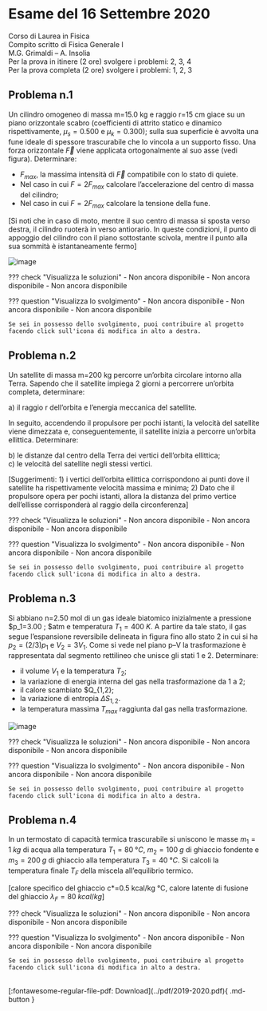 # Esame del 16 Settembre 2020
Corso di Laurea in Fisica <br>
Compito scritto di Fisica Generale I <br>
M.G. Grimaldi – A. Insolia <br>
Per la prova in itinere (2 ore) svolgere i problemi: 2, 3, 4 <br>
Per la prova completa (2 ore) svolgere i problemi: 1, 2, 3 <br>

## Problema n.1
Un cilindro omogeneo di massa m=15.0 kg e raggio r=15 cm giace su un piano orizzontale scabro (coefficienti di attrito statico e dinamico rispettivamente, $μ_s=0.500$ e $μ_k=0.300$); sulla sua superficie è avvolta una fune ideale di spessore trascurabile che lo vincola a un supporto fisso. Una forza orizzontale $\vec{F}$ viene applicata ortogonalmente al suo asse (vedi figura). Determinare: 

- $F_{max}$, la massima intensità di $\vec{F}$ compatibile con lo stato di quiete. 
- Nel caso in cui $F=2F_{max}$ calcolare l’accelerazione del centro di massa del cilindro; 
- Nel caso in cui $F=2F_{max}$ calcolare la tensione della fune. 

[Si noti che in caso di moto, mentre il suo centro di massa si sposta verso destra, il cilindro ruoterà in verso antiorario. In queste condizioni, il punto di appoggio del cilindro con il piano sottostante scivola, mentre il punto alla sua sommità è istantaneamente fermo]

![image](https://user-images.githubusercontent.com/77018886/153266384-5ca4c0ef-4ec4-43e8-9693-62412594c9b4.png)

??? check "Visualizza le soluzioni"
    - Non ancora disponibile
    - Non ancora disponibile
    - Non ancora disponibile

??? question "Visualizza lo svolgimento"
    - Non ancora disponibile
    - Non ancora disponibile
    - Non ancora disponibile
    
    Se sei in possesso dello svolgimento, puoi contribuire al progetto facendo click sull'icona di modifica in alto a destra.

## Problema n.2
Un satellite di massa m=200 kg percorre un’orbita circolare intorno alla Terra. Sapendo che il satellite impiega 2 giorni a percorrere un’orbita completa, determinare: 

a) il raggio r dell’orbita e l’energia meccanica del satellite. 

In seguito, accendendo il propulsore per pochi istanti, la velocità del satellite viene dimezzata e, conseguentemente, il satellite inizia a percorre un’orbita ellittica. Determinare: 

b) le distanze dal centro della Terra dei vertici dell’orbita ellittica; <br>
c) le velocità del satellite negli stessi vertici. 

[Suggerimenti: 1) i vertici dell’orbita ellittica corrispondono ai punti dove il satellite ha rispettivamente velocità massima e minima; 2) Dato che il propulsore opera per pochi istanti, allora la distanza del primo vertice dell’ellisse corrisponderà al raggio della circonferenza]

??? check "Visualizza le soluzioni"
    - Non ancora disponibile
    - Non ancora disponibile
    - Non ancora disponibile

??? question "Visualizza lo svolgimento"
    - Non ancora disponibile
    - Non ancora disponibile
    - Non ancora disponibile
    
    Se sei in possesso dello svolgimento, puoi contribuire al progetto facendo click sull'icona di modifica in alto a destra.

## Problema n.3
Si abbiano n=2.50 mol di un gas ideale biatomico inizialmente a pressione $p_1=3.00 \; $atm e temperatura $T_1=400 \; K$. A partire da tale stato, il gas segue l’espansione reversibile delineata in figura fino allo stato 2 in cui si ha $p_2=(2/3) p_1$ e $V_2=3 V_1$. Come si vede nel piano p–V la trasformazione è rappresentata dal segmento rettilineo che unisce gli stati 1 e 2. Determinare: 

- il volume $V_1$ e la temperatura $T_2$; 
- la variazione di energia interna del gas nella trasformazione da 1 a 2; 
- il calore scambiato $Q_{1,2}; 
- la variazione di entropia $ΔS_{1,2}$. 
- la temperatura massima $T_{max}$ raggiunta dal gas nella trasformazione.

![image](https://user-images.githubusercontent.com/77018886/153266495-a4ac235c-c57b-4a9a-9729-2bc76d9a76cb.png)

??? check "Visualizza le soluzioni"
    - Non ancora disponibile
    - Non ancora disponibile
    - Non ancora disponibile

??? question "Visualizza lo svolgimento"
    - Non ancora disponibile
    - Non ancora disponibile
    - Non ancora disponibile
    
    Se sei in possesso dello svolgimento, puoi contribuire al progetto facendo click sull'icona di modifica in alto a destra.

## Problema n.4
In un termostato di capacità termica trascurabile si uniscono le masse $m_1=1 \; kg$ di acqua alla temperatura $T_1=80 \; °C$, $m_2=100 \; g$ di ghiaccio fondente e $m_3=200 \; g$ di ghiaccio alla temperatura $T_3=40 \; °C$. Si calcoli la temperatura finale $T_F$ della miscela all’equilibrio termico. 

[calore specifico del ghiaccio c*=0.5 kcal/kg °C, calore latente di fusione del ghiaccio $λ_F=80 \; kcal/kg$]

??? check "Visualizza le soluzioni"
    - Non ancora disponibile
    - Non ancora disponibile
    - Non ancora disponibile

??? question "Visualizza lo svolgimento"
    - Non ancora disponibile
    - Non ancora disponibile
    - Non ancora disponibile
    
    Se sei in possesso dello svolgimento, puoi contribuire al progetto facendo click sull'icona di modifica in alto a destra.

<br>
[:fontawesome-regular-file-pdf: Download](../pdf/2019-2020.pdf){ .md-button }